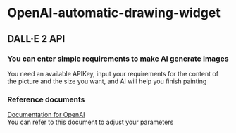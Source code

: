 # OpenAI-automatic-drawing-widget
## DALL·E 2 API
### You can enter simple requirements to make AI generate images
You need an available APIKey, input your requirements for the content of the picture and the size you want, and AI will help you finish painting  
### Reference documents
[Documentation for OpenAI](https://platform.openai.com/docs/api-reference/images/create)  
You can refer to this document to adjust your parameters
